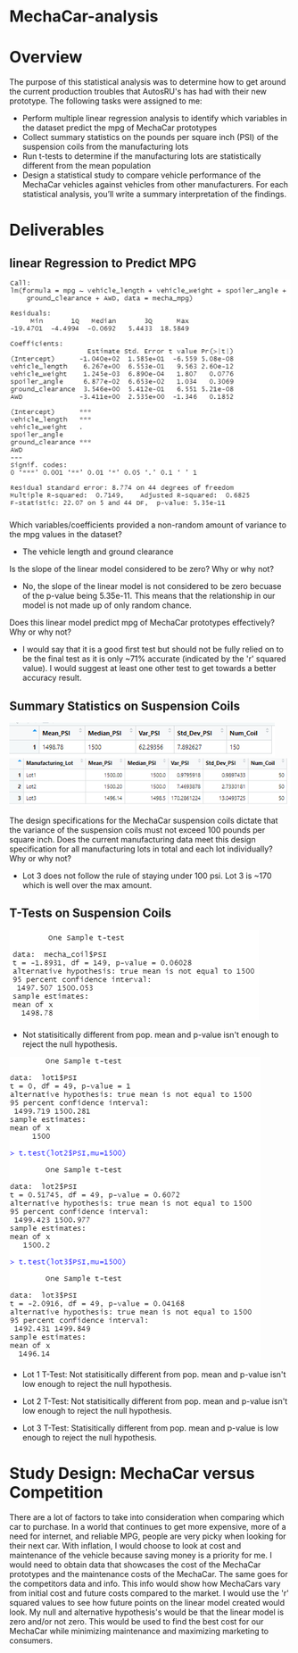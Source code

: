 # MechaCar-analysis

# Overview
The purpose of this statistical analysis was to determine how to get around the current production troubles that AutosRU's has had with their new prototype. The following tasks were assigned to me:
- Perform multiple linear regression analysis to identify which variables in the dataset predict the mpg of MechaCar prototypes
- Collect summary statistics on the pounds per square inch (PSI) of the suspension coils from the manufacturing lots
- Run t-tests to determine if the manufacturing lots are statistically different from the mean population
- Design a statistical study to compare vehicle performance of the MechaCar vehicles against vehicles from other manufacturers. For each statistical analysis, you’ll write a summary interpretation of the findings.

# Deliverables

## linear Regression to Predict MPG

![image](https://github.com/PeijaEn/MechaCar-analysis/blob/main/resources/mod%2015,%20del%201.png?raw=true)

Which variables/coefficients provided a non-random amount of variance to the mpg values in the dataset?
- The vehicle length and ground clearance

Is the slope of the linear model considered to be zero? Why or why not?
- No, the slope of the linear model is not considered to be zero becuase of the p-value being 5.35e-11. This means that the relationship in our model is not made up of only random chance.

Does this linear model predict mpg of MechaCar prototypes effectively? Why or why not?
- I would say that it is a good first test but should not be fully relied on to be the final test as it is only ~71% accurate (indicated by the 'r' squared value). I would suggest at least one other test to get towards a better accuracy result.

## Summary Statistics on Suspension Coils

![image](https://github.com/PeijaEn/MechaCar-analysis/blob/main/resources/mod%2015,%20del%202.0.png?raw=true)
![image](https://github.com/PeijaEn/MechaCar-analysis/blob/main/resources/mod%2015,%20del%202.1.png?raw=true)

The design specifications for the MechaCar suspension coils dictate that the variance of the suspension coils must not exceed 100 pounds per square inch. Does the current manufacturing data meet this design specification for all manufacturing lots in total and each lot individually? Why or why not?
- Lot 3 does not follow the rule of staying under 100 psi. Lot 3 is ~170 which is well over the max amount.

## T-Tests on Suspension Coils

![image](https://github.com/PeijaEn/MechaCar-analysis/blob/main/resources/mod%2015,%20del%203.png?raw=true)

- Not statisitically different from pop. mean and p-value isn't enough to reject the null hypothesis.

![image](https://github.com/PeijaEn/MechaCar-analysis/blob/main/resources/mod%2015,%20del%203.1.png?raw=true)

- Lot 1 T-Test: Not statisitically different from pop. mean and p-value isn't low enough to reject the null hypothesis.

- Lot 2 T-Test: Not statisitically different from pop. mean and p-value isn't low enough to reject the null hypothesis.

- Lot 3 T-Test: Statisitically different from pop. mean and p-value is low enough to reject the null hypothesis.

# Study Design: MechaCar versus Competition

There are a lot of factors to take into consideration when comparing which car to purchase. In a world that continues to get more expensive, more of a need for internet, and reliable MPG, people are very picky when looking for their next car. With inflation, I would choose to look at cost and maintenance of the vehicle because saving money is a priority for me. I would need to obtain data that showcases the cost of the MechaCar prototypes and the maintenance costs of the MechaCar. The same goes for the competitors data and info. This info would show how MechaCars vary from initial cost and future costs compared to the market. I would use the 'r' squared values to see how future points on the linear model created would look. My null and alternative hypothesis's would be that the linear model is zero and/or not zero. This would be used to find the best cost for our MechaCar while minimizing maintenance and maximizing marketing to consumers.

